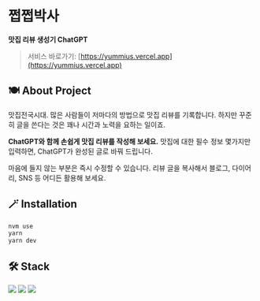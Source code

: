 # 쩝쩝박사

**맛집 리뷰 생성기 ChatGPT**

> 서비스 바로가기: [https://yummius.vercel.app](https://yummius.vercel.app)

## 🍽 About Project

맛집전국시대. 많은 사람들이 저마다의 방법으로 맛집 리뷰를 기록합니다. 하지만 꾸준히 글을 쓴다는 것은 꽤나 시간과 노력을 요하는 일이죠.

**ChatGPT와 함께 손쉽게 맛집 리뷰를 작성해 보세요.** 맛집에 대한 필수 정보 몇가지만 입력하면, ChatGPT가 완성된 글로 바꿔 드립니다.

마음에 들지 않는 부분은 즉시 수정할 수 있습니다. 리뷰 글을 복사해서 블로그, 다이어리, SNS 등 어디든 활용해 보세요.

## 🪄 Installation

```bash
nvm use
yarn
yarn dev
```

## 🛠 Stack
<img src="https://img.shields.io/badge/Next.js-000000?style=flat-square&logo=Next.js&logoColor=white"/> <img src="https://img.shields.io/badge/Typescript-3178C6?style=flat-square&logo=Typescript&logoColor=white"/> <img src="https://img.shields.io/badge/Tailwind CSS-06B6D4?style=flat-square&logo=Tailwind CSS&logoColor=white"/>
